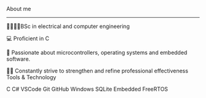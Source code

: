About me 
______________________________________________________________________________________________

👩🏼‍💻💡BSc in electrical and computer engineering 

💻 Proficient in C

🚀 Passionate about microcontrollers, operating systems and embedded software. 

👨‍💻 Constantly strive to strengthen and refine professional effectiveness Tools & Technology


  C    C#    VSCode    Git    GitHub    Windows    SQLite    Embedded   FreeRTOS
